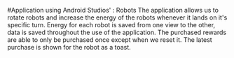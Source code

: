 #Application using Android Studios' : Robots
The application allows us to rotate robots and increase the energy of the robots whenever it lands on it's specific turn.
Energy for each robot is saved from one view to the other, data is saved throughout the use of the application.
The purchased rewards are able to only be purchased once except when we reset it.
The latest purchase is shown for the robot as a toast.

